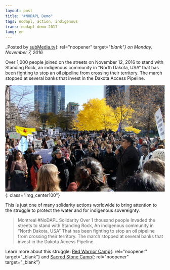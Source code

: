 ```yaml
---
layout: post
title: "#NODAPL Demo"
tags: nodapl, action, indigenous
trans: nodapl-demo-2017
lang: en
---
```

_Posted by [subMedia.tv](https://www.facebook.com/subMedia/){: rel="noopener" target="_blank"} on Monday, November 7, 2016_

Over 1,000 people joined on the streets on November 12, 2016 to stand with Standing Rock, an indigenous community in “North Dakota, USA” that has been fighting to stop an oil pipeline from crossing their territory. The march stopped at several banks that invest in the Dakota Access Pipeline.

![NODAPL demo](/assets/images/NODAPL-demo-1030x686.jpg){: class="img_center100"}

This is just one of many solidarity actions worldwide to bring attention to the struggle to protect the water and for indigenous sovereignty.

> Montreal #NoDAPL Solidarity Over 1 thousand people Invaded the streets to stand with Standing Rock, An indigenous community in “North Dakota, USA” That has been fighting to stop an oil pipeline from crossing their territory. The march stopped at several banks that invest in the Dakota Access Pipeline.

Learn more about this struggle: [Red Warrior Camp](http://facebook.com/RedWarriorCamp){: rel="noopener" target="_blank"} and [Sacred Stone Camp](http://facebook.com/RedWarriorCamp){: rel="noopener" target="_blank"}
